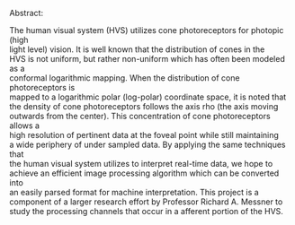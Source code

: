 Abstract:

The human visual system (HVS) utilizes cone photoreceptors for photopic (high  
light level) vision.  It is well known that the distribution of cones in the  
HVS is not uniform, but rather non-uniform which has often been modeled as a  
conformal logarithmic mapping. When the distribution of cone photoreceptors is  
mapped to a logarithmic polar (log-polar) coordinate space, it is noted that  
the density of cone photoreceptors follows the axis rho (the axis moving  
outwards from the center). This concentration of cone photoreceptors allows a  
high resolution of pertinent data at the foveal point while still maintaining  
a wide periphery of under sampled data.  By applying the same techniques that  
the human visual system utilizes to interpret real-time data, we hope to  
achieve an efficient image processing algorithm which can be converted into  
an easily parsed format for machine interpretation. This project is a  
component of a larger research effort by Professor Richard A. Messner to  
study the processing channels that occur in a afferent portion of the HVS.  

